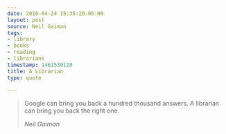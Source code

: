 ```yaml
---
date: 2016-04-24 15:35:20-05:00
layout: post
source: Neil Gaiman
tags:
- library
- books
- reading
- librarians
timestamp: 1461530120
title: A Librarian
type: quote

---
```

> Google can bring you back a hundred thousand answers. A librarian can bring you back the right one.
> 
> <cite>Neil Gaiman</cite>